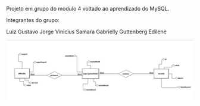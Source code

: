Projeto em grupo do modulo 4 voltado ao aprendizado do MySQL.

Integrantes do grupo:

Luiz Gustavo
Jorge Vinicius
Samara
Gabrielly
Guttenberg
Edilene

![DIAGRAMA - BANCO DE DADOS RESILIA](imagens/modelo.jpeg)
